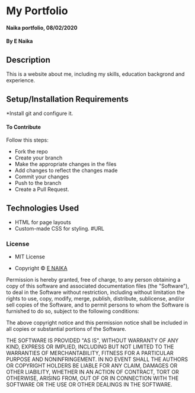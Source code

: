 # My Portfolio
#### Naika portfolio, 08/02/2020
#### By E Naika
## Description
This is a website about me, including my skills, education backgrond and experience. 
## Setup/Installation Requirements
*Install git and configure it.
#### To Contribute
Follow this steps:
* Fork the repo
* Create your branch 
* Make the appropriate changes in the files
* Add changes to reflect the changes made 
* Commit your changes 
* Push to the branch 
* Create a Pull Request.
## Technologies Used
* HTML for page layouts
* Custom-made CSS for styling.
#URL


### License
* MIT License

* Copyright © [E NAIKA](https://github.com/ENAIKA)

Permission is hereby granted, free of charge, to any person obtaining a copy
of this software and associated documentation files (the "Software"), to deal
in the Software without restriction, including without limitation the rights
to use, copy, modify, merge, publish, distribute, sublicense, and/or sell
copies of the Software, and to permit persons to whom the Software is
furnished to do so, subject to the following conditions:

The above copyright notice and this permission notice shall be included in all
copies or substantial portions of the Software.

THE SOFTWARE IS PROVIDED "AS IS", WITHOUT WARRANTY OF ANY KIND, EXPRESS OR
IMPLIED, INCLUDING BUT NOT LIMITED TO THE WARRANTIES OF MERCHANTABILITY,
FITNESS FOR A PARTICULAR PURPOSE AND NONINFRINGEMENT. IN NO EVENT SHALL THE
AUTHORS OR COPYRIGHT HOLDERS BE LIABLE FOR ANY CLAIM, DAMAGES OR OTHER
LIABILITY, WHETHER IN AN ACTION OF CONTRACT, TORT OR OTHERWISE, ARISING FROM,
OUT OF OR IN CONNECTION WITH THE SOFTWARE OR THE USE OR OTHER DEALINGS IN THE
SOFTWARE.

  
